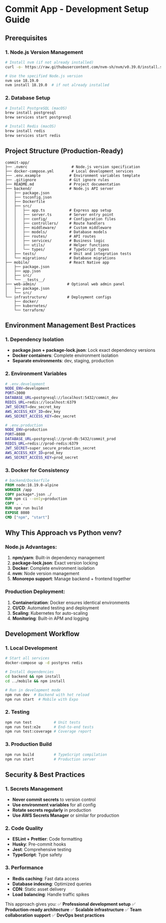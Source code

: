 # Commit App - Development Setup Guide

## Prerequisites

### 1. Node.js Version Management
```bash
# Install nvm (if not already installed)
curl -o- https://raw.githubusercontent.com/nvm-sh/nvm/v0.39.0/install.sh | bash

# Use the specified Node.js version
nvm use 18.19.0
nvm install 18.19.0  # if not already installed
```

### 2. Database Setup
```bash
# Install PostgreSQL (macOS)
brew install postgresql
brew services start postgresql

# Install Redis (macOS)
brew install redis
brew services start redis
```

## Project Structure (Production-Ready)

```
commit-app/
├── .nvmrc                    # Node.js version specification
├── docker-compose.yml        # Local development services
├── .env.example             # Environment variables template
├── .gitignore               # Git ignore rules
├── README.md                # Project documentation
├── backend/                 # Node.js API server
│   ├── package.json
│   ├── tsconfig.json
│   ├── Dockerfile
│   ├── src/
│   │   ├── app.ts           # Express app setup
│   │   ├── server.ts        # Server entry point
│   │   ├── config/          # Configuration files
│   │   ├── controllers/     # Route handlers
│   │   ├── middleware/      # Custom middleware
│   │   ├── models/          # Database models
│   │   ├── routes/          # API routes
│   │   ├── services/        # Business logic
│   │   ├── utils/           # Helper functions
│   │   └── types/           # TypeScript types
│   ├── tests/               # Unit and integration tests
│   └── migrations/          # Database migrations
├── mobile/                  # React Native app
│   ├── package.json
│   ├── app.json
│   ├── src/
│   └── __tests__/
├── web-admin/              # Optional web admin panel
│   ├── package.json
│   └── src/
└── infrastructure/         # Deployment configs
    ├── docker/
    ├── kubernetes/
    └── terraform/
```

## Environment Management Best Practices

### 1. **Dependency Isolation**
- **package.json + package-lock.json**: Lock exact dependency versions
- **Docker containers**: Complete environment isolation
- **Separate environments**: dev, staging, production

### 2. **Environment Variables**
```bash
# .env.development
NODE_ENV=development
PORT=3000
DATABASE_URL=postgresql://localhost:5432/commit_dev
REDIS_URL=redis://localhost:6379
JWT_SECRET=dev_secret_key
AWS_ACCESS_KEY_ID=dev_key
AWS_SECRET_ACCESS_KEY=dev_secret

# .env.production
NODE_ENV=production
PORT=8080
DATABASE_URL=postgresql://prod-db:5432/commit_prod
REDIS_URL=redis://prod-redis:6379
JWT_SECRET=super_secure_production_secret
AWS_ACCESS_KEY_ID=prod_key
AWS_SECRET_ACCESS_KEY=prod_secret
```

### 3. **Docker for Consistency**
```dockerfile
# backend/Dockerfile
FROM node:18.19.0-alpine
WORKDIR /app
COPY package*.json ./
RUN npm ci --only=production
COPY . .
RUN npm run build
EXPOSE 8080
CMD ["npm", "start"]
```

## Why This Approach vs Python venv?

### Node.js Advantages:
1. **npm/yarn**: Built-in dependency management
2. **package-lock.json**: Exact version locking
3. **Docker**: Complete environment isolation
4. **nvm**: Node version management
5. **Monorepo support**: Manage backend + frontend together

### Production Deployment:
1. **Containerization**: Docker ensures identical environments
2. **CI/CD**: Automated testing and deployment
3. **Scaling**: Kubernetes for auto-scaling
4. **Monitoring**: Built-in APM and logging

## Development Workflow

### 1. **Local Development**
```bash
# Start all services
docker-compose up -d postgres redis

# Install dependencies
cd backend && npm install
cd ../mobile && npm install

# Run in development mode
npm run dev  # Backend with hot reload
npm run start  # Mobile with Expo
```

### 2. **Testing**
```bash
npm run test          # Unit tests
npm run test:e2e      # End-to-end tests
npm run test:coverage # Coverage report
```

### 3. **Production Build**
```bash
npm run build         # TypeScript compilation
npm run start         # Production server
```

## Security & Best Practices

### 1. **Secrets Management**
- **Never commit secrets** to version control
- **Use environment variables** for all config
- **Rotate secrets regularly** in production
- **Use AWS Secrets Manager** or similar for production

### 2. **Code Quality**
- **ESLint + Prettier**: Code formatting
- **Husky**: Pre-commit hooks
- **Jest**: Comprehensive testing
- **TypeScript**: Type safety

### 3. **Performance**
- **Redis caching**: Fast data access
- **Database indexing**: Optimized queries
- **CDN**: Static asset delivery
- **Load balancing**: Handle traffic spikes

This approach gives you:
✅ **Professional development setup**
✅ **Production-ready architecture**
✅ **Scalable infrastructure**
✅ **Team collaboration support**
✅ **DevOps best practices**
